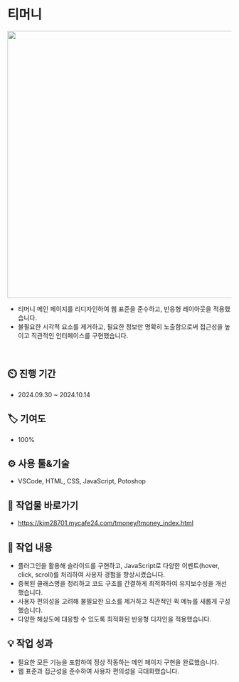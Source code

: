 # 티머니
<div align="center">
 <img src="https://github.com/user-attachments/assets/21d6120a-f1e8-4cc2-8b70-a67bc62ebca4" width= "600" height="600"/>
</div>

 - 티머니 메인 페이지를 리디자인하여 웹 표준을 준수하고, 반응형 레이아웃을 적용했습니다.
 - 불필요한 시각적 요소를 제거하고, 필요한 정보만 명확히 노출함으로써 접근성을 높이고 직관적인 인터페이스를 구현했습니다.
<br>

## ⏲️ 진행 기간 
 - 2024.09.30 ~ 2024.10.14
## 🏷️ 기여도
 - 100%
## ⚙️ 사용 툴&기술
 - VSCode, HTML, CSS, JavaScript, Potoshop
## 🛫 작업물 바로가기
 - https://kim28701.mycafe24.com/tmoney/tmoney_index.html
## 📝 작업 내용
 - 플러그인을 활용해 슬라이드를 구현하고, JavaScript로 다양한 이벤트(hover, click, scroll)를 처리하여 사용자 경험을 향상시켰습니다.
 - 중복된 클래스명을 정리하고 코드 구조를 간결하게 최적화하여 유지보수성을 개선했습니다.
 - 사용자 편의성을 고려해 불필요한 요소를 제거하고 직관적인 퀵 메뉴를 새롭게 구성했습니다.
 - 다양한 해상도에 대응할 수 있도록 최적화된 반응형 디자인을 적용했습니다.
## 💡 작업 성과
 - 필요한 모든 기능을 포함하여 정상 작동하는 메인 페이지 구현을 완료했습니다.
 - 웹 표준과 접근성을 준수하여 사용자 편의성을 극대화했습니다.
